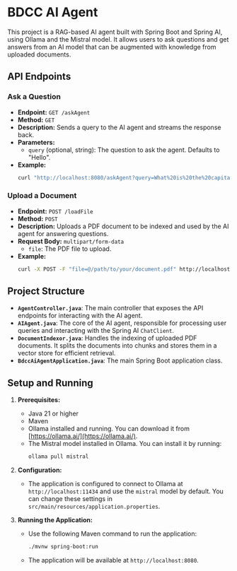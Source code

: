 # BDCC AI Agent

This project is a RAG-based AI agent built with Spring Boot and Spring AI, using Ollama and the Mistral model. It allows users to ask questions and get answers from an AI model that can be augmented with knowledge from uploaded documents.

## API Endpoints

### Ask a Question

- **Endpoint:** `GET /askAgent`
- **Method:** `GET`
- **Description:** Sends a query to the AI agent and streams the response back.
- **Parameters:**
  - `query` (optional, string): The question to ask the agent. Defaults to "Hello".
- **Example:**
  ```bash
  curl "http://localhost:8080/askAgent?query=What%20is%20the%20capital%20of%20France%3F"
  ```

### Upload a Document

- **Endpoint:** `POST /loadFile`
- **Method:** `POST`
- **Description:** Uploads a PDF document to be indexed and used by the AI agent for answering questions.
- **Request Body:** `multipart/form-data`
  - `file`: The PDF file to upload.
- **Example:**
  ```bash
  curl -X POST -F "file=@/path/to/your/document.pdf" http://localhost:8080/loadFile
  ```

## Project Structure

- **`AgentController.java`**: The main controller that exposes the API endpoints for interacting with the AI agent.
- **`AIAgent.java`**: The core of the AI agent, responsible for processing user queries and interacting with the Spring AI `ChatClient`.
- **`DocumentIndexor.java`**: Handles the indexing of uploaded PDF documents. It splits the documents into chunks and stores them in a vector store for efficient retrieval.
- **`BdccAiAgentApplication.java`**: The main Spring Boot application class.

## Setup and Running

1. **Prerequisites:**
   - Java 21 or higher
   - Maven
   - Ollama installed and running. You can download it from [https://ollama.ai/](https://ollama.ai/).
   - The Mistral model installed in Ollama. You can install it by running:
     ```bash
     ollama pull mistral
     ```

2. **Configuration:**
   - The application is configured to connect to Ollama at `http://localhost:11434` and use the `mistral` model by default. You can change these settings in `src/main/resources/application.properties`.

3. **Running the Application:**
   - Use the following Maven command to run the application:
     ```bash
     ./mvnw spring-boot:run
     ```
   - The application will be available at `http://localhost:8080`.